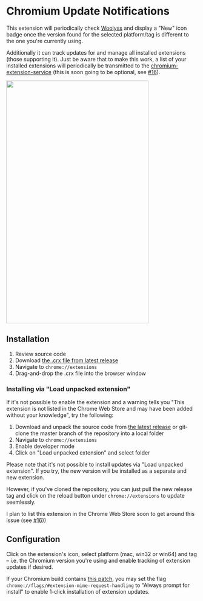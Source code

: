 # Chromium Update Notifications

This extension will periodically check [Woolyss](https://chromium.woolyss.com/) and display a "New" icon badge once the version found for the selected platform/tag is different to the one you're currently using.

Additionally it can track updates for and manage all installed extensions (those supporting it). Just be aware that to make this work, a list of your installed extensions will periodically be transmitted to the [chromium-extension-service](https://github.com/kkkrist/chromium-extension-service) (this is soon going to be optional, see [#16](https://github.com/kkkrist/chromium-notifier/issues/16)).

<img height="639" src="https://raw.githubusercontent.com/kkkrist/chromium-notifier/master/img/screenshot.webp" width="375" />

## Installation

1. Review source code
2. Download [the .crx file from latest release](https://github.com/kkkrist/chromium-notifier/releases/latest/download/chromium-notifier.crx)
3. Navigate to `chrome://extensions`
4. Drag-and-drop the .crx file into the browser window

### Installing via "Load unpacked extension"

If it's not possible to enable the extension and a warning tells you "This extension is not listed in the Chrome Web Store and may have been added without your knowledge", try the following:

1. Download and unpack the source code from [the latest release](https://github.com/kkkrist/chromium-notifier/releases/latest) or git-clone the master branch of the repository into a local folder
2. Navigate to `chrome://extensions`
3. Enable developer mode
4. Click on "Load unpacked extension" and select folder

Please note that it's not possible to install updates via "Load unpacked extension". If you try, the new version will be installed as a separate and new extension.

However, if you've cloned the repository, you can just pull the new release tag and click on the reload button under `chrome://extensions` to update seemlessly.

I plan to list this extension in the Chrome Web Store soon to get around this issue (see [#16](https://github.com/kkkrist/chromium-notifier/issues/16)))

## Configuration

Click on the extension's icon, select platform (mac, win32 or win64) and tag – i.e. the Chromium version you're using and enable tracking of extension updates if desired.

If your Chromium build contains [this patch](https://github.com/Eloston/ungoogled-chromium/blob/master/patches/extra/ungoogled-chromium/add-flag-to-configure-extension-downloading.patch), you may set the flag `chrome://flags/#extension-mime-request-handling` to "Always prompt for install" to enable 1-click installation of extension updates.
